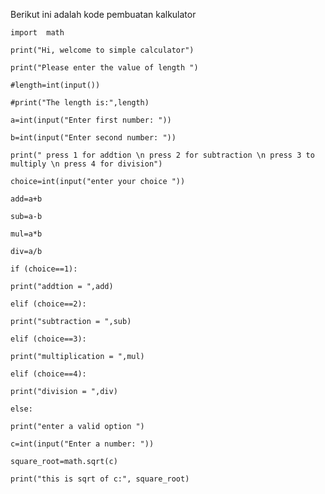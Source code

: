 ﻿Berikut ini adalah kode pembuatan kalkulator

    import  math
    
    print("Hi, welcome to simple calculator")
    
    print("Please enter the value of length ")
    
    #length=int(input())
    
    #print("The length is:",length)
    
    a=int(input("Enter first number: "))
    
    b=int(input("Enter second number: "))
    
    print(" press 1 for addtion \n press 2 for subtraction \n press 3 to multiply \n press 4 for division")
    
    choice=int(input("enter your choice "))
    
    add=a+b
    
    sub=a-b
    
    mul=a*b
    
    div=a/b
    
    if (choice==1):
    
    print("addtion = ",add)
    
    elif (choice==2):
    
    print("subtraction = ",sub)
    
    elif (choice==3):
    
    print("multiplication = ",mul)
    
    elif (choice==4):
    
    print("division = ",div)
    
    else:
    
    print("enter a valid option ")
    
    c=int(input("Enter a number: "))
    
    square_root=math.sqrt(c)
    
    print("this is sqrt of c:", square_root)


